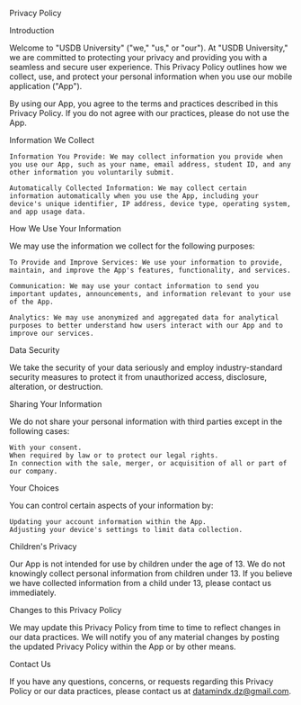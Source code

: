 Privacy Policy

Introduction

Welcome to "USDB University" ("we," "us," or "our"). At "USDB University," we are committed to protecting your privacy and providing you with a seamless and secure user experience. This Privacy Policy outlines how we collect, use, and protect your personal information when you use our mobile application ("App").

By using our App, you agree to the terms and practices described in this Privacy Policy. If you do not agree with our practices, please do not use the App.

Information We Collect

    Information You Provide: We may collect information you provide when you use our App, such as your name, email address, student ID, and any other information you voluntarily submit.

    Automatically Collected Information: We may collect certain information automatically when you use the App, including your device's unique identifier, IP address, device type, operating system, and app usage data.

How We Use Your Information

We may use the information we collect for the following purposes:

    To Provide and Improve Services: We use your information to provide, maintain, and improve the App's features, functionality, and services.

    Communication: We may use your contact information to send you important updates, announcements, and information relevant to your use of the App.

    Analytics: We may use anonymized and aggregated data for analytical purposes to better understand how users interact with our App and to improve our services.

Data Security

We take the security of your data seriously and employ industry-standard security measures to protect it from unauthorized access, disclosure, alteration, or destruction.

Sharing Your Information

We do not share your personal information with third parties except in the following cases:

    With your consent.
    When required by law or to protect our legal rights.
    In connection with the sale, merger, or acquisition of all or part of our company.

Your Choices

You can control certain aspects of your information by:

    Updating your account information within the App.
    Adjusting your device's settings to limit data collection.

Children's Privacy

Our App is not intended for use by children under the age of 13. We do not knowingly collect personal information from children under 13. If you believe we have collected information from a child under 13, please contact us immediately.

Changes to this Privacy Policy

We may update this Privacy Policy from time to time to reflect changes in our data practices. We will notify you of any material changes by posting the updated Privacy Policy within the App or by other means.

Contact Us

If you have any questions, concerns, or requests regarding this Privacy Policy or our data practices, please contact us at datamindx.dz@gmail.com.
